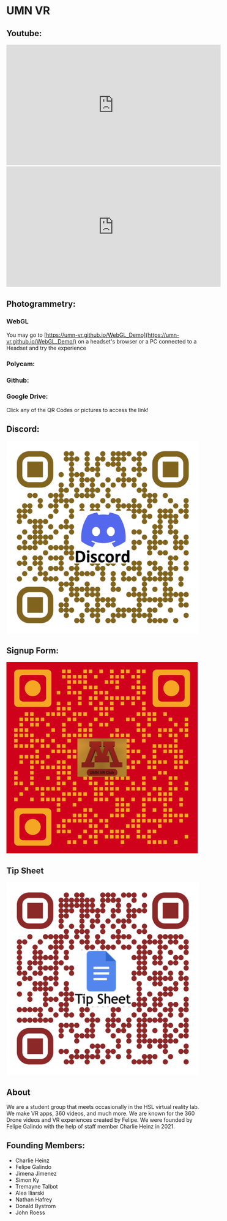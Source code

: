 # UMN VR

## Youtube:


<div class="tagembed-container" style=" width:560%;height:100%;overflow: auto;"><div class="tagembed-socialwall" data-wall-id="44530" view-url="https://widget.tagembed.com/44530?view">  </div> <script src="//widget.tagembed.com/embed.min.js" type="text/javascript"></script></div>


<iframe width="560" height="315" src="https://www.youtube.com/embed/_vy5MKZzaGs" title="YouTube video player" frameborder="0" allow="accelerometer; autoplay; clipboard-write; encrypted-media; gyroscope; picture-in-picture" allowfullscreen></iframe>


<iframe width="560" height="315" src="https://www.youtube.com/embed/yX52vTmb2IM" title="YouTube video player" frameborder="0" allow="accelerometer; autoplay; clipboard-write; encrypted-media; gyroscope; picture-in-picture" allowfullscreen></iframe>


## Photogrammetry:

### WebGL
 
You may go to [https://umn-vr.github.io/WebGL_Demo](https://umn-vr.github.io/WebGL_Demo/) on a headset's browser or a PC connected to a Headset and try the experience

### Polycam:

### Github:

### Google Drive: 

Click any of the QR Codes or pictures to access the link!
## Discord:

[![Env](QR's/UMN-VR_Discord.png)](https://z.umn.edu/UMN-VR_Discord)

## Signup Form:

[![Env](QR's/UMN-VR_Interest.png)](https://z.umn.edu/UMN-VR_form)

## Tip Sheet
[![Env](QR's/UMN-VR_Docs.png)](https://z.umn.edu/UMN-VR_Document)

## About

We are a student group that meets occasionally in the HSL virtual reality lab. We make VR apps, 360 videos, and much more. We are known for the 360 Drone videos and VR experiences created by Felipe. We were founded by Felipe Galindo with the help of staff member Charlie Heinz in 2021. 

## Founding Members: 

- Charlie Heinz
- Felipe Galindo 
- Jimena Jimenez
- Simon Ky
- Tremayne Talbot
- Alea Iliarski
- Nathan Hafrey
- Donald Bystrom
- John Roess

